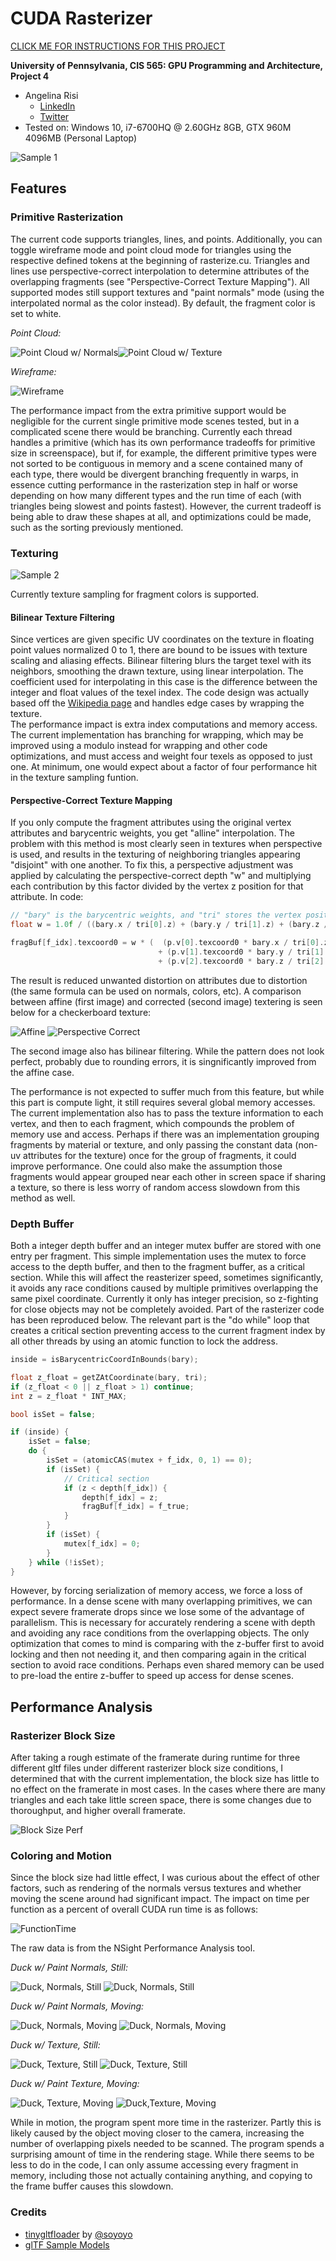 CUDA Rasterizer
===============

[CLICK ME FOR INSTRUCTIONS FOR THIS PROJECT](./INSTRUCTION.md)

**University of Pennsylvania, CIS 565: GPU Programming and Architecture, Project 4**

* Angelina Risi
  * [LinkedIn](www.linkedin.com/in/angelina-risi)
  * [Twitter](https://twitter.com/Angelina_Risi)
* Tested on: Windows 10, i7-6700HQ @ 2.60GHz 8GB, GTX 960M 4096MB (Personal Laptop)
  
  
![Sample 1](renders/test2.gif)
  
## Features  
  
### Primitive Rasterization  
  
The current code supports triangles, lines, and points. Additionally, you can toggle wireframe mode and point cloud mode for triangles using the respective defined tokens at the beginning of rasterize.cu. Triangles and lines use perspective-correct interpolation to determine attributes of the overlapping fragments (see "Perspective-Correct Texture Mapping"). All supported modes still support textures and "paint normals" mode (using the interpolated normal as the color instead). By default, the fragment color is set to white.    
  
*Point Cloud:*  
  
![Point Cloud w/ Normals](images/point_cloud.PNG)![Point Cloud w/ Texture](images/point_cloud2.PNG)
  
*Wireframe:*  
  
![Wireframe](images/wireframe.PNG)  
  
  
The performance impact from the extra primitive support would be negligible for the current single primitive mode scenes tested, but in a complicated scene there would be branching. Currently each thread handles a primitive (which has its own performance tradeoffs for primitive size in screenspace), but if, for example, the different primitive types were not sorted to be contiguous in memory and a scene contained many of each type, there would be divergent branching frequently in warps, in essence cutting performance in the rasterization step in half or worse depending on how many different types and the run time of each (with triangles being slowest and points fastest). However, the current tradeoff is being able to draw these shapes at all, and optimizations could be made, such as the sorting previously mentioned.  
  
  
### Texturing
  
![Sample 2](renders/test3.gif)  
  
Currently texture sampling for fragment colors is supported.  
  
#### Bilinear Texture Filtering  
  
Since vertices are given specific UV coordinates on the texture in floating point values normalized 0 to 1, there are bound to be issues with texture scaling and aliasing effects. Bilinear filtering blurs the target texel with its neighbors, smoothing the drawn texture, using linear interpolation. The coefficient used for interpolating in this case is the difference between the integer and float values of the texel index. The code design was actually based off the [Wikipedia page](https://en.wikipedia.org/wiki/Bilinear_filtering) and handles edge cases by wrapping the texture.  
The performance impact is extra index computations and memory access. The current implementation has branching for wrapping, which may be improved using a modulo instead for wrapping and other code optimizations, and must access and weight four texels as opposed to just one. At minimum, one would expect about a factor of four performance hit in the texture sampling funtion.
  
#### Perspective-Correct Texture Mapping
  
If you only compute the fragment attributes using the original vertex attributes and barycentric weights, you get "alline" interpolation. The problem with this method is most clearly seen in textures when perspective is used, and results in the texturing of neighboring triangles appearing "disjoint" with one another. To fix this, a perspective adjustment was applied by calculating the perspective-correct depth "w" and multiplying each contribution by this factor divided by the vertex z position for that attribute. In code:  
  
```cpp
// "bary" is the barycentric weights, and "tri" stores the vertex positions
float w = 1.0f / ((bary.x / tri[0].z) + (bary.y / tri[1].z) + (bary.z / tri[2].z));

fragBuf[f_idx].texcoord0 = w * (  (p.v[0].texcoord0 * bary.x / tri[0].z) 
                                 + (p.v[1].texcoord0 * bary.y / tri[1].z) 
                                 + (p.v[2].texcoord0 * bary.z / tri[2].z));
```
  
The result is reduced unwanted distortion on attributes due to distortion (the same formula can be used on normals, colors, etc). A comparison between affine (first image) and corrected (second image) textering is seen below for a checkerboard texture: 
  
![Affine](images/perspective_incorrect_interpolation2.PNG) ![Perspective Correct](images/bilinear_tex_filter.PNG)  
  
The second image also has bilinear filtering. While the pattern does not look perfect, probably due to rounding errors, it is singnificantly improved from the affine case.  
  
The performance is not expected to suffer much from this feature, but while this part is compute light, it still requires several global memory accesses. The current implementation also has to pass the texture information to each vertex, and then to each fragment, which compounds the problem of memory use and access. Perhaps if there was an implementation grouping fragments by material or texture, and only passing the constant data (non-uv attributes for the texture) once for the group of fragments, it could improve performance. One could also make the assumption those fragments would appear grouped near each other in screen space if sharing a texture, so there is less worry of random access slowdown from this method as well.  
  
  
### Depth Buffer  
  
Both a integer depth buffer and an integer mutex buffer are stored with one entry per fragment. This simple implementation uses the mutex to force access to the depth buffer, and then to the fragment buffer, as a critical section. While this will affect the reasterizer speed, sometimes significantly, it avoids any race conditions caused by multiple primitives overlapping the same pixel coordinate. Currently it only has integer precision, so z-fighting for close objects may not be completely avoided. Part of the rasterizer code has been reproduced below. The relevant part is the "do while" loop that creates a critical section preventing access to the current fragment index by all other threads by using an atomic function to lock the address.
  
```cpp
inside = isBarycentricCoordInBounds(bary);

float z_float = getZAtCoordinate(bary, tri);
if (z_float < 0 || z_float > 1) continue;
int z = z_float * INT_MAX;

bool isSet = false;

if (inside) {
    isSet = false;
    do {
        isSet = (atomicCAS(mutex + f_idx, 0, 1) == 0);
        if (isSet) {
            // Critical section
            if (z < depth[f_idx]) {
                depth[f_idx] = z;
                fragBuf[f_idx] = f_true;
            }
        }
        if (isSet) {
            mutex[f_idx] = 0;
        }
    } while (!isSet);
}
```
  
However, by forcing serialization of memory access, we force a loss of performance. In a dense scene with many overlapping primitives, we can expect severe framerate drops since we lose some of the advantage of parallelism. This is necessary for accurately rendering a scene with depth and avoiding any race conditions from the overlapping objects. The only optimization that comes to mind is comparing with the z-buffer first to avoid locking and then not needing it, and then comparing again in the critical section to avoid race conditions. Perhaps even shared memory can be used to pre-load the entire z-buffer to speed up access for dense scenes.  
  
  
## Performance Analysis  
  
### Rasterizer Block Size  
  
After taking a rough estimate of the framerate during runtime for three different gltf files under different rasterizer block size conditions, I determined that with the current implementation, the block size has little to no effect on the framerate in most cases. In the cases where there are many triangles and each take little screen space, there is some changes due to thoroughput, and higher overall framerate.  
  
![Block Size Perf](images/blockSize.png)
  
### Coloring and Motion  
  
Since the block size had little effect, I was curious about the effect of other factors, such as rendering of the normals versus textures and whether moving the scene around had significant impact. The impact on time per function as a percent of overall CUDA run time is as follows:
  
![FunctionTime](images/funcTime.png)  
  
The raw data is from the NSight Performance Analysis tool.  
  
*Duck w/ Paint Normals, Still:*  
  
![Duck, Normals, Still](images/duck_normals_analysis1_1.PNG) ![Duck, Normals, Still](images/duck_normals_analysis1_2.PNG)
    
*Duck w/ Paint Normals, Moving:*  
  
![Duck, Normals, Moving](images/duck_normals_analysis2_1.PNG) ![Duck, Normals, Moving](images/duck_normals_analysis2_2.PNG)
  
  
*Duck w/ Texture, Still:*  
  
![Duck, Texture, Still](images/duck_texture_analysis1_1.PNG) ![Duck, Texture, Still](images/duck_texture_analysis1_2.PNG)
    
*Duck w/ Paint Texture, Moving:*  
  
![Duck, Texture, Moving](images/duck_texture_analysis2_1.PNG) ![Duck,Texture, Moving](images/duck_texture_analysis2_2.PNG)  
  
  
  
While in motion, the program spent more time in the rasterizer. Partly this is likely caused by the object moving closer to the camera, increasing the number of overlapping pixels needed to be scanned. The program spends a surprising amount of time in the rendering stage. While there seems to be less to do in the code, I can only assume accessing every fragment in memory, including those not actually containing anything, and copying to the frame buffer causes this slowdown.
  
### Credits

* [tinygltfloader](https://github.com/syoyo/tinygltfloader) by [@soyoyo](https://github.com/syoyo)
* [glTF Sample Models](https://github.com/KhronosGroup/glTF/blob/master/sampleModels/README.md)
